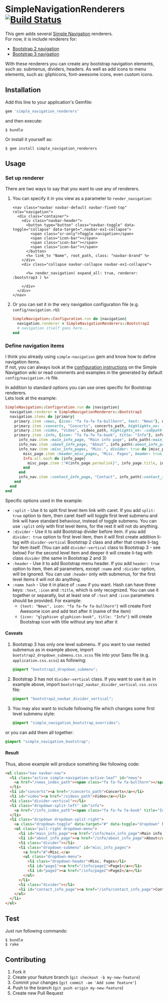 # SimpleNavigationRenderers [![Build Status](https://travis-ci.org/ShPakvel/simple_navigation_renderers.png?branch=master)](https://travis-ci.org/ShPakvel/simple_navigation_renderers)

This gem adds several [Simple Navigation](https://github.com/andi/simple-navigation) renderers.  
For now, it is include renderers for:
* [Bootstrap 2 navigation](http://getbootstrap.com/components/#navbar)
* [Bootstrap 3 navigation](http://getbootstrap.com/2.3.2/components.html#navbar)

With these renderers you can create any bootstrap navigation elements, such as: submenus, dividers, headers. As well as add icons to menu elements, such as: gliphicons, font-awesome icons, even custom icons.

## Installation

Add this line to your application's Gemfile:

```ruby
gem 'simple_navigation_renderers'
```

and then execute:

```console
$ bundle
```

Or install it yourself as:

```console
$ gem install simple_navigation_renderers
```


## Usage

### Set up renderer

There are two ways to say that you want to use any of renderers.

1. You can specify it in you view as a parameter to `render_navigation`:

    ```erb
    <nav class="navbar navbar-default navbar-fixed-top" role="navigation">
      <div class="container">
        <div class="navbar-header">
          <button type="button" class="navbar-toggle" data-toggle="collapse" data-target=".navbar-ex1-collapse">
            <span class="sr-only">Toggle navigation</span>
            <span class="icon-bar"></span>
            <span class="icon-bar"></span>
            <span class="icon-bar"></span>
          </button>
          <%= link_to "Name", root_path, class: "navbar-brand" %>
        </div>
        <div class="collapse navbar-collapse navbar-ex1-collapse">

          <%= render_navigation( expand_all: true, renderer: :bootstrap3 ) %>

        </div>
      </div>
    </nav>
    ```

2. Or you can set it in the very navigation configuration file (e.g. `config/navigation.rb`):

    ```ruby
    SimpleNavigation::Configuration.run do |navigation|
      navigation.renderer = SimpleNavigationRenderers::Bootstrap2
      # navigation itself goes here...
    end
    ```

### Define navigation items

I think you already using `simple-navigation` gem and know how to define navigation items.  
If not, you can always look at the [configuration instructions](https://github.com/andi/simple-navigation/wiki/Configuration) on the Simple Navigation wiki or read comments and examples in the generated by default `config/navigation.rb` file.

In addition to standard options you can use ones specific for Bootstrap renderers.  
Lets look at the example:

```ruby
SimpleNavigation::Configuration.run do |navigation|
  navigation.renderer = SimpleNavigationRenderers::Bootstrap3
  navigation.items do |primary|
    primary.item :news, {icon: "fa fa-fw fa-bullhorn", text: "News"}, news_index_path, highlights_on: :subpath
    primary.item :concerts, "Concerts", concerts_path, highlights_on: :subpath
    primary.item :video, "Video", videos_path, highlights_on: :subpath
    primary.item :info, {icon: "fa fa-fw fa-book", title: "Info"}, info_index_path, divider: true, split: true, highlights_on: :subpath do |info_nav|
      info_nav.item :main_info_page, "Main info page", info_path(:main_info_page)
      info_nav.item :about_info_page, "About", info_path(:about_info_page)
      info_nav.item :misc_info_pages, "Misc.", divider: true do |misc_page|
        misc_page.item :header_misc_pages, "Misc. Pages", header: true
        Info.all.each do |info_page|
          misc_page.item :"#{info_page.permalink}", info_page.title, info_path(info_page)
        end
      end
      info_nav.item :contact_info_page, "Contact", info_path(:contact_info_page), divider: true
    end
  end
end
```

Specific options used in the example:

* `:split` - Use it to split first level item link with caret. If you add `split: true` option to item, then caret itself will toggle first level submenu and link will have standard behaviour, instead of toggle submenu. You can use `:split` only with first level items, for the rest it will not do anything.
* `:divider` - Use it to add Bootstrap divider before item. if you add `divider: true` option to first level item, then it will first create addition li-tag with `divider-vertical` Bootstrap 2 class and after that create li-tag for item itself. (You can add `divider-vertical` class to Bootstrap 3 - see below) For the second level item and deeper it will create li-tag with class `divider` (the same in Bootstrap 2 and 3)
* `:header` - Use it to add Bootstrap menu header. If you add `header: true` option to item, then all parameters, except `:name` and `:divider` option, will be ignored. You can use `:header` only with submenus, for the first level items it will not do anything.
* `:name hash` - Use it in place of `:name` if you want. Hash can have three keys: `:text`, `:icon` and `:title`, which is only recognized. You can use it together or separatly, but at least one of `:text` and `:icon` parameters should be provided. For example:
  * `{text: "News", icon: "fa fa-fw fa-bullhorn"}` will create Font Awesome icon and add text after it (name of the item)
  * `{icon: "glyphicon glyphicon-book", title: "Info"}` will create Bootstrap icon with title without any text after it

#### Caveats

1. Bootstrap 3 has only one level submenu. If you want to use nested submenus as in example above, import `bootstrap2_dropdown_submenu.css.scss` file into your Sass file (e.g. `application.css.scss`) as following:

    ```scss
    @import "bootstrap2_dropdown_submenu";
    ```

2. Bootstrap 3 has not `divider-vertical` class. If you want to use it as in example above, import `bootstrap2_navbar_divider_vertical.css.scss` file:

    ```scss
    @import "bootstrap2_navbar_divider_vertical";
    ```

3. You may also want to include following file which changes some first level submenu style:

    ```scss
    @import "simple_navigation_bootstrap_overrides";
    ```

or you can add them all together:

```scss
@import "simple_navigation_bootstrap";
```

#### Result

Thus, above example will produce something like following code:

```html
<ul class="nav navbar-nav">
  <li class="active simple-navigation-active-leaf" id="news">
    <a href="/news_index_path"><span class="fa fa-fw fa-bullhorn"></span> News</a>
  </li>
  <li id="concerts"><a href="/concerts_path">Concerts</a></li>
  <li id="video"><a href="/videos_path">Video</a></li>
  <li class="divider-vertical"></li>
  <li class="dropdown-split-left" id="info">
    <a href="/info_index_path"><span class="fa fa-fw fa-book" title="Info"></span></a>
  </li>
  <li class="dropdown dropdown-split-right">
    <a class="dropdown-toggle" data-target="#" data-toggle="dropdown" href="#"><b class="caret"></b></a>
    <ul class="pull-right dropdown-menu">
      <li id="main_info_page"><a href="/info/main_info_page">Main info page</a></li>
      <li id="about_info_page"><a href="/info/about_info_page">About</a></li>
      <li class="divider"></li>
      <li class="dropdown-submenu" id="misc_info_pages">
        <a href="#">Misc.</a>
        <ul class="dropdown-menu">
          <li class="dropdown-header">Misc. Pages</li>
          <li id="page1"><a href="/info/page1">Page1</a></li>
          <li id="page2"><a href="/info/page2">Page2</a></li>
        </ul>
      </li>
      <li class="divider"></li>
      <li id="contact_info_page"><a href="/info/contact_info_page">Contact</a></li>
    </ul>
  </li>
</ul>
```


## Test

Just run following commands:

```console
$ bundle
$ rake
```


## Contributing

1. Fork it
2. Create your feature branch (`git checkout -b my-new-feature`)
3. Commit your changes (`git commit -am 'Add some feature'`)
4. Push to the branch (`git push origin my-new-feature`)
5. Create new Pull Request
